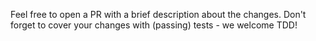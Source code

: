 
Feel free to open a PR with a brief description about the changes.
Don't forget to cover your changes with (passing) tests - we welcome TDD!
